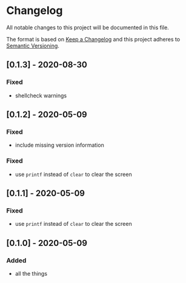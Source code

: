 # Changelog

All notable changes to this project will be documented in this file.

The format is based on [Keep a Changelog](http://keepachangelog.com/en/1.0.0/)
and this project adheres to [Semantic Versioning](http://semver.org/spec/v2.0.0.html).

## [0.1.3] - 2020-08-30

### Fixed

* shellcheck warnings

## [0.1.2] - 2020-05-09

### Fixed

* include missing version information

### Fixed

* use `printf` instead of `clear` to clear the screen

## [0.1.1] - 2020-05-09

### Fixed

* use `printf` instead of `clear` to clear the screen

## [0.1.0] - 2020-05-09

### Added

* all the things
